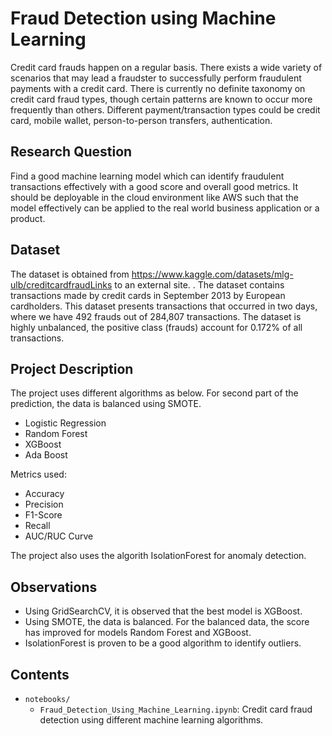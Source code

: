# Fraud Detection using Machine Learning

Credit card frauds happen on a regular basis. There exists a wide variety of scenarios that may lead a fraudster to successfully perform fraudulent payments with a credit card. There is currently no definite taxonomy on credit card fraud types, though certain patterns are known to occur more frequently than others. Different payment/transaction types could be credit card, mobile wallet, person-to-person transfers, authentication.

## Research Question

Find a good machine learning model which can identify fraudulent transactions effectively with a good score and overall good metrics. It should be deployable in the cloud environment like AWS such that the model effectively can be applied to the real world business application or a product.

## Dataset

The dataset is obtained from https://www.kaggle.com/datasets/mlg-ulb/creditcardfraudLinks to an external site. . The dataset contains transactions made by credit cards in September 2013 by European cardholders.
This dataset presents transactions that occurred in two days, where we have 492 frauds out of 284,807 transactions. The dataset is highly unbalanced, the positive class (frauds) account for 0.172% of all transactions.

## Project Description

The project uses different algorithms as below. For second part of the prediction, the data is balanced using SMOTE.
* Logistic Regression
* Random Forest
* XGBoost
* Ada Boost

Metrics used:
* Accuracy
* Precision
* F1-Score
* Recall
* AUC/RUC Curve

The project also uses the algorith IsolationForest for anomaly detection.

## Observations

* Using GridSearchCV, it is observed that the best model is XGBoost.
* Using SMOTE, the data is balanced. For the balanced data, the score has improved for models Random Forest and XGBoost.
* IsolationForest is proven to be a good algorithm to identify outliers.


## Contents

* `notebooks/`
  * `Fraud_Detection_Using_Machine_Learning.ipynb`: Credit card fraud detection using different machine learning algorithms.
